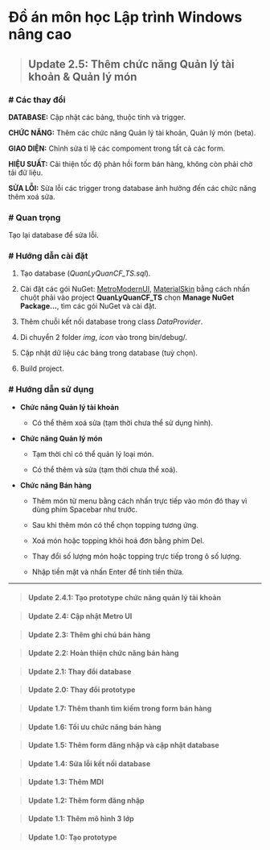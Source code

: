# Đồ án môn học Lập trình Windows nâng cao

> ## Update 2.5: Thêm chức năng Quản lý tài khoản & Quản lý món

### # Các thay đổi

  **DATABASE:** Cập nhật các bảng, thuộc tính và trigger.
  
  **CHỨC NĂNG:** Thêm các chức năng Quản lý tài khoản, Quản lý món (beta).

  **GIAO DIỆN:** Chỉnh sửa tỉ lệ các compoment trong tất cả các form.
  
  **HIỆU SUẤT:** Cải thiện tốc độ phản hồi form bán hàng, không còn phải chờ tải đữ liệu.
  
  **SỬA LỖI:** Sửa lỗi các trigger trong database ảnh hưởng đến các chức năng thêm xoá sửa.
  
### # Quan trọng

  Tạo lại database để sửa lỗi.

### # Hướng dẫn cài đặt

  1. Tạo database (*QuanLyQuanCF_TS.sql*).
  
  2. Cài đặt các gói NuGet: [MetroModernUI](https://www.nuget.org/packages/MetroModernUI/), [MaterialSkin](https://www.nuget.org/packages/MaterialSkin/) bằng cách nhấn chuột phải vào project **QuanLyQuanCF_TS** chọn **Manage NuGet Package...**, tìm các gói NuGet và cài đặt.

  3. Thêm chuỗi kết nối database trong class *DataProvider*.
  
  4. Di chuyển 2 folder *img*, *icon* vào trong bin/debug/.

  5. Cập nhật dữ liệu các bảng trong database (tuỳ chọn).
  
  6. Build project.

### # Hướng dẫn sử dụng

- **Chức năng Quản lý tài khoản**

  - Có thể thêm xoá sửa (tạm thời chưa thể sử dụng hình).
  
- **Chức năng Quản lý món**

  - Tạm thời chỉ có thể quản lý loại món.

  - Có thể thêm và sửa (tạm thời chưa thể xoá).

- **Chức năng Bán hàng**

  - Thêm món từ menu bằng cách nhấn trực tiếp vào món đó thay vì dùng phím Spacebar như trước.
  
  - Sau khi thêm món có thể chọn topping tương ứng.
  
  - Xoá món hoặc topping khỏi hoá đơn bằng phím Del.
  
  - Thay đổi số lượng món hoặc topping trực tiếp trong ô số lượng.
  
  - Nhập tiền mặt và nhấn Enter để tính tiền thừa.

---

> #### Update 2.4.1: Tạo prototype chức năng quản lý tài khoản

> #### Update 2.4: Cập nhật Metro UI

> #### Update 2.3: Thêm ghi chú bán hàng

> #### Update 2.2: Hoàn thiện chức năng bán hàng

> #### Update 2.1: Thay đổi database

> #### Update 2.0: Thay đổi prototype

> #### Update 1.7: Thêm thanh tìm kiếm trong form bán hàng

> #### Update 1.6: Tối ưu chức năng bán hàng

> #### Update 1.5: Thêm form đăng nhập và cập nhật database

> #### Update 1.4: Sửa lỗi kết nối database
	
> #### Update 1.3: Thêm MDI
	
> #### Update 1.2: Thêm form đăng nhập

> #### Update 1.1: Thêm mô hình 3 lớp

> #### Update 1.0: Tạo prototype

